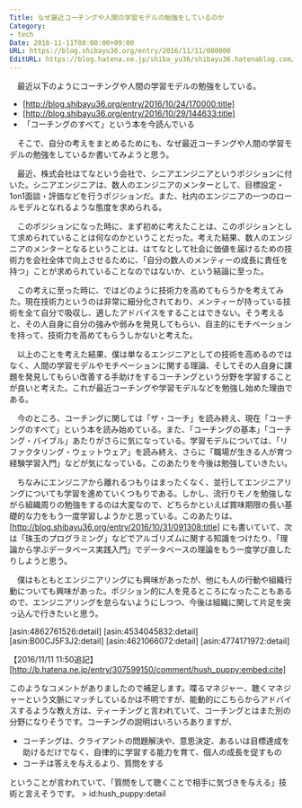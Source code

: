```yaml
---
Title: なぜ最近コーチングや人間の学習モデルの勉強をしているのか
Category:
- tech
Date: 2016-11-11T08:00:00+09:00
URL: https://blog.shibayu36.org/entry/2016/11/11/080000
EditURL: https://blog.hatena.ne.jp/shiba_yu36/shibayu36.hatenablog.com/atom/entry/10328749687193706297
---
```


　最近以下のようにコーチングや人間の学習モデルの勉強をしている。

- [http://blog.shibayu36.org/entry/2016/10/24/170000:title]
- [http://blog.shibayu36.org/entry/2016/10/29/144633:title]
- 「コーチングのすべて」という本を今読んでいる

　そこで、自分の考えをまとめるためにも、なぜ最近コーチングや人間の学習モデルの勉強をしているか書いてみようと思う。


　最近、株式会社はてなという会社で、シニアエンジニアというポジションに付いた。シニアエンジニアは、数人のエンジニアのメンターとして、目標設定・1on1面談・評価などを行うポジションだ。また、社内のエンジニアの一つのロールモデルとなれるような態度を求められる。

　このポジションになった時に、まず初めに考えたことは、このポジションとして求められていることは何なのかということだった。考えた結果、数人のエンジニアのメンターとなるということは、はてなとして社会に価値を届けるための技術力を会社全体で向上させるために、「自分の数人のメンティーの成長に責任を持つ」ことが求められていることなのではないか、という結論に至った。

　この考えに至った時に、ではどのように技術力を高めてもらうかを考えてみた。現在技術力というのは非常に細分化されており、メンティーが持っている技術を全て自分で吸収し、適したアドバイスをすることはできない。そう考えると、その人自身に自分の強みや弱みを発見してもらい、自主的にモチベーションを持って、技術力を高めてもらうしかないと考えた。


　以上のことを考えた結果、僕は単なるエンジニアとしての技術を高めるのではなく、人間の学習モデルやモチベーションに関する理論、そしてその人自身に課題を発見してもらい改善する手助けをするコーチングという分野を学習することが良いと考えた。これが最近コーチングや学習モデルなどを勉強し始めた理由である。

　今のところ、コーチングに関しては「ザ・コーチ」を読み終え、現在「コーチングのすべて」という本を読み始めている。また、「コーチングの基本」「コーチング・バイブル」あたりがさらに気になっている。学習モデルについては、「リファクタリング・ウェットウェア」を読み終え、さらに「職場が生きる人が育つ経験学習入門」などが気になっている。このあたりを今後は勉強していきたい。

　ちなみにエンジニアから離れるつもりはまったくなく、並行してエンジニアリングについても学習を進めていくつもりである。しかし、流行りモノを勉強しながら組織周りの勉強をするのは大変なので、どちらかといえば賞味期限の長い基礎的な力をもう一度学習しようかと思っている。このあたりは、[http://blog.shibayu36.org/entry/2016/10/31/091308:title] にも書いていて、次は「珠玉のプログラミング」などでアルゴリズムに関する知識をつけたり、「理論から学ぶデータベース実践入門」でデータベースの理論をもう一度学び直したりしようと思う。


　僕はもともとエンジニアリングにも興味があったが、他にも人の行動や組織行動についても興味があった。ポジション的に人を見るところになったこともあるので、エンジニアリングを怠らないようにしつつ、今後は組織に関して片足を突っ込んで行きたいと思う。

[asin:4862761526:detail]
[asin:4534045832:detail]
[asin:B00CJ5F3J2:detail]
[asin:4621066072:detail]
[asin:4774171972:detail]

【2016/11/11 11:50追記】
[http://b.hatena.ne.jp/entry/307599150/comment/hush_puppy:embed:cite]

このようなコメントがありましたので補足します。喋るマネジャー、聴くマネジャーという文脈にマッチしているかは不明ですが、能動的にこちらからアドバイスするような教え方は、ティーチングと言われていて、コーチングとはまた別の分野になりそうです。コーチングの説明はいろいろありますが、

- コーチングは、クライアントの問題解決や、意思決定、あるいは目標達成を助けるだけでなく、自律的に学習する能力を育て、個人の成長を促すもの
- コーチは答えを与えるより、質問をする

ということが言われていて、「質問をして聴くことで相手に気づきを与える」技術と言えそうです。 > id:hush_puppy:detail
